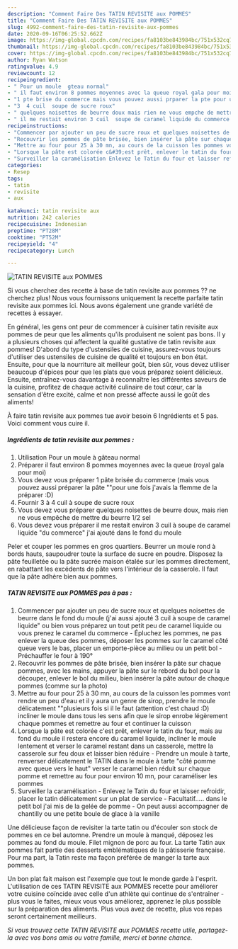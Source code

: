 ```yaml
---
description: "Comment Faire Des TATIN REVISITE aux POMMES"
title: "Comment Faire Des TATIN REVISITE aux POMMES"
slug: 4992-comment-faire-des-tatin-revisite-aux-pommes
date: 2020-09-16T06:25:52.662Z
image: https://img-global.cpcdn.com/recipes/fa8103be843984bc/751x532cq70/tatin-revisite-aux-pommes-photo-principale-de-la-recette.jpg
thumbnail: https://img-global.cpcdn.com/recipes/fa8103be843984bc/751x532cq70/tatin-revisite-aux-pommes-photo-principale-de-la-recette.jpg
cover: https://img-global.cpcdn.com/recipes/fa8103be843984bc/751x532cq70/tatin-revisite-aux-pommes-photo-principale-de-la-recette.jpg
author: Ryan Watson
ratingvalue: 4.9
reviewcount: 12
recipeingredient:
- " Pour un moule  gteau normal"
- " il faut environ 8 pommes moyennes avec la queue royal gala pour moi"
- "1 pte brise du commerce mais vous pouvez aussi prparer la pte pour une fois javais la flemme de la prparer D"
- "3  4 cuil  soupe de sucre roux"
- " quelques noisettes de beurre doux mais rien ne vous empche de mettre du beurre 12 sel"
- " il me restait environ 3 cuil  soupe de caramel liquide du commerce jai ajout dans le fond du moule"
recipeinstructions:
- "Commencer par ajouter un peu de sucre roux et quelques noisettes de beurre dans le fond du moule (j&#39;ai aussi ajouté 3 cuil à soupe de caramel liquide&#34; ou bien vous préparez un tout petit peu de caramel liquide ou vous prenez le caramel du commerce  Épluchez les pommes, ne pas enlever la queue des pommes, déposer les pommes sur le caramel côté queue vers le bas, placer un emporte-pièce au milieu ou un petit bol  Préchauffer le four à 190°"
- "Recouvrir les pommes de pâte brisée, bien insérer la pâte sur chaque pommes, avec les mains, appuyer la pâte sur le rebord du bol pour la découper, enlever le bol du milieu, bien insérer la pâte autour de chaque pommes (comme sur la photo)"
- "Mettre au four pour 25 à 30 mn, au cours de la cuisson les pommes vont rendre un peu d&#39;eau et il y aura un genre de sirop, prendre le moule délicatement &#34;&#34;plusieurs fois si il le faut (attention c&#39;est chaud :D) incliner le moule dans tous les sens afin que le sirop enrobe légèrement chaque pommes et remettre au four et continuer la cuisson"
- "Lorsque la pâte est colorée c&#39;est prêt, enlever le tatin du four, mais au fond du moule il restera encore du caramel liquide, incliner le moule lentement et verser le caramel restant dans un casserole, mettre la casserole sur feu doux et laisser bien réduire  Prendre un moule à tarte, renverser délicatement le TATIN dans le moule à tarte &#34;côté pomme avec queue vers le haut&#34; verser le caramel bien réduit sur chaque pomme et remettre au four pour environ 10 mn, pour caraméliser les pommes"
- "Surveiller la caramélisation Enlevez le Tatin du four et laisser refroidir, placer le tatin délicatement sur un plat de service  Facultatif..... dans le petit bol j&#39;ai mis de la gelée de pomme  On peut aussi accompagner de chantilly ou une petite boule de glace à la vanille"
categories:
- Resep
tags:
- tatin
- revisite
- aux

katakunci: tatin revisite aux 
nutrition: 242 calories
recipecuisine: Indonesian
preptime: "PT28M"
cooktime: "PT52M"
recipeyield: "4"
recipecategory: Lunch

---
```



![TATIN REVISITE aux POMMES](https://img-global.cpcdn.com/recipes/fa8103be843984bc/751x532cq70/tatin-revisite-aux-pommes-photo-principale-de-la-recette.jpg)

Si vous cherchez des recette à base de tatin revisite aux pommes ?? ne cherchez plus! Nous vous fournissons uniquement la recette parfaite tatin revisite aux pommes ici. Nous avons également une grande variété de recettes à essayer.

En général, les gens ont peur de commencer à cuisiner tatin revisite aux pommes de peur que les aliments qu'ils produisent ne soient pas bons. Il y a plusieurs choses qui affectent la qualité gustative de tatin revisite aux pommes! D'abord du type d'ustensiles de cuisine, assurez-vous toujours d'utiliser des ustensiles de cuisine de qualité et toujours en bon état. Ensuite, pour que la nourriture ait meilleur goût, bien sûr, vous devez utiliser beaucoup d'épices pour que les plats que vous préparez soient délicieux. Ensuite, entraînez-vous davantage à reconnaître les différentes saveurs de la cuisine, profitez de chaque activité culinaire de tout cœur, car la sensation d'être excité, calme et non pressé affecte aussi le goût des aliments!

<!--inarticleads1-->

À faire tatin revisite aux pommes tue avoir besoin 6 Ingrédients et 5 pas. Voici comment vous cuire il.

##### Ingrédients de tatin revisite aux pommes :

1. Utilisation  Pour un moule à gâteau normal
1. Préparer  il faut environ 8 pommes moyennes avec la queue (royal gala pour moi)
1. Vous devez vous préparer 1 pâte brisée du commerce (mais vous pouvez aussi préparer la pâte &#34;&#34;pour une fois j&#39;avais la flemme de la préparer :D)
1. Fournir 3 à 4 cuil à soupe de sucre roux
1. Vous devez vous préparer  quelques noisettes de beurre doux, mais rien ne vous empêche de mettre du beurre 1/2 sel
1. Vous devez vous préparer  il me restait environ 3 cuil à soupe de caramel liquide &#34;du commerce&#34; j&#39;ai ajouté dans le fond du moule


Peler et couper les pommes en gros quartiers. Beurrer un moule rond à bords hauts, saupoudrer toute la surface de sucre en poudre. Disposez la pâte feuilletée ou la pâte sucrée maison étalée sur les pommes directement, en rabattant les excédents de pâte vers l&#39;intérieur de la casserole. Il faut que la pâte adhère bien aux pommes. 

<!--inarticleads2-->

##### TATIN REVISITE aux POMMES pas à pas :

1. Commencer par ajouter un peu de sucre roux et quelques noisettes de beurre dans le fond du moule (j&#39;ai aussi ajouté 3 cuil à soupe de caramel liquide&#34; ou bien vous préparez un tout petit peu de caramel liquide ou vous prenez le caramel du commerce  - Épluchez les pommes, ne pas enlever la queue des pommes, déposer les pommes sur le caramel côté queue vers le bas, placer un emporte-pièce au milieu ou un petit bol  - Préchauffer le four à 190°
1. Recouvrir les pommes de pâte brisée, bien insérer la pâte sur chaque pommes, avec les mains, appuyer la pâte sur le rebord du bol pour la découper, enlever le bol du milieu, bien insérer la pâte autour de chaque pommes (comme sur la photo)
1. Mettre au four pour 25 à 30 mn, au cours de la cuisson les pommes vont rendre un peu d&#39;eau et il y aura un genre de sirop, prendre le moule délicatement &#34;&#34;plusieurs fois si il le faut (attention c&#39;est chaud :D) incliner le moule dans tous les sens afin que le sirop enrobe légèrement chaque pommes et remettre au four et continuer la cuisson
1. Lorsque la pâte est colorée c&#39;est prêt, enlever le tatin du four, mais au fond du moule il restera encore du caramel liquide, incliner le moule lentement et verser le caramel restant dans un casserole, mettre la casserole sur feu doux et laisser bien réduire  - Prendre un moule à tarte, renverser délicatement le TATIN dans le moule à tarte &#34;côté pomme avec queue vers le haut&#34; verser le caramel bien réduit sur chaque pomme et remettre au four pour environ 10 mn, pour caraméliser les pommes
1. Surveiller la caramélisation - Enlevez le Tatin du four et laisser refroidir, placer le tatin délicatement sur un plat de service  - Facultatif..... dans le petit bol j&#39;ai mis de la gelée de pomme  - On peut aussi accompagner de chantilly ou une petite boule de glace à la vanille


Une délicieuse façon de revisiter la tarte tatin ou d&#39;écouler son stock de pommes en ce bel automne. Prendre un moule à manqué, déposez les pommes au fond du moule. Filet mignon de porc au four. La tarte Tatin aux pommes fait partie des desserts emblématiques de la pâtisserie française. Pour ma part, la Tatin reste ma façon préférée de manger la tarte aux pommes. 

<!--inarticleads1-->

<p>
Un bon plat fait maison est l'exemple que tout le monde garde à l'esprit. L'utilisation de ces TATIN REVISITE aux POMMES recette pour améliorer votre cuisine coïncide avec celle d'un athlète qui continue de s'entraîner - plus vous le faites, mieux vous vous améliorez, apprenez le plus possible sur la préparation des aliments. Plus vous avez de recette, plus vos repas seront certainement meilleurs.
</p>

<p>
<i>Si vous trouvez cette TATIN REVISITE aux POMMES recette utile, partagez-la avec vos bons amis ou votre famille, merci et bonne chance.</i>
</p>
